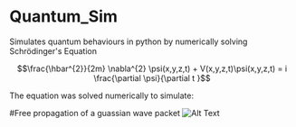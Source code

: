 # Quantum_Sim
Simulates quantum behaviours in python by numerically solving Schrödinger's Equation

$$\frac{\hbar^{2}}{2m} \nabla^{2} \psi(x,y,z,t) + V(x,y,z,t)\psi(x,y,z,t) = i \frac{\partial \psi}{\partial t }$$

The equation was solved numerically to simulate:

#Free propagation of a guassian wave packet
![Alt Text]([https://media.giphy.com/media/vFKqnCdLPNOKc/giphy.gif](https://github.com/GideonIlung/Quantum_Sim/blob/main/Gifs/output.gif))
